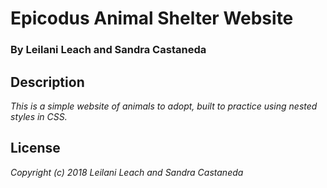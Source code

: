 # Epicodus Animal Shelter Website

### By Leilani Leach and Sandra Castaneda

## Description
_This is a simple website of animals to adopt, built to practice using nested styles in CSS._

## License
_Copyright (c) 2018 Leilani Leach and Sandra Castaneda_
